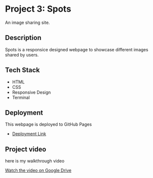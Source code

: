 # Project 3: Spots

An image sharing site.

## Description

Spots is a responsice designed webpage to showcase different images shared by users.

## Tech Stack

- HTML
- CSS
- Responsive Design
- Terminal

## Deployment

This webpage is deployed to GitHub Pages

- [Deployment Link](https://tysmith722.github.io/se_project_spots/)

## Project video

here is my walkthrough video

[Watch the video on Google Drive](https://drive.google.com/file/d/19UGSP-xhWAikV3Jj5sZgUq3y5FhgqEQy/view?usp=sharing)
